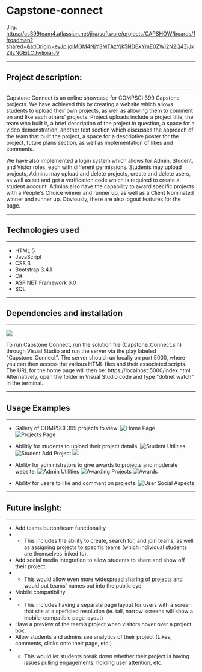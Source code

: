 # Capstone-connect #
Jira: https://cs399team4.atlassian.net/jira/software/projects/CAPSHOW/boards/1/roadmap?shared=&atlOrigin=eyJpIjoiMGM4NjY3MTAzYjk5NDBkYmE0ZWI2N2Q4ZjJkZjIzNGEiLCJwIjoiaiJ9

---
## Project description: ##
---
Capstone Connect is an online showcase for COMPSCI 399 Capstone projects. We have achieved this by creating a website which allows students
to upload their own projects, as well as allowing them to comment on and like each others' projects. Project uploads include a project title,
the team who built it, a brief description of the project in question, a space for a video demonstration, another text section which discusses
the approach of the team that built the project, a space for a descriptive poster for the project, future plans section, as well as implementation
of likes and comments.

We have also implemented a login system which allows for Admin, Student, and Vistor roles, each with different permissions. 
Students may upload projects, Admins may upload and delete projects, create and delete users, as well as set and get a verification code which
is required to create a student account. Admins also have the capability to award specific projects with a People's Choice winner and runner up,
as well as a Client Nominated winner and runner up. Obviously, there are also logout features for the page.

---
## Technologies used ##
---
- HTML 5
- JavaScript
- CSS 3
- Bootstrap 3.4.1
- C#
- ASP.NET Framework 6.0
- SQL


---
## Dependencies and installation ##
---
<img src="https://cdn.discordapp.com/attachments/1001296525676261398/1033683166436790363/unknown.png">


To run Capstone Connect, run the solution file (Capstone_Connect.sln) through Visual Studio and run the server via the play labeled "Capstone_Connect". The server should run locally on port 5000,
where you can then access the various HTML files and their associated scripts. The URL for the home page will then be: https://localhost:5000/index.html.
Alternatively, open the folder in Visual Studio code and type "dotnet watch" in the terminal.


---
## Usage Examples ##
---
* Gallery of COMPSCI 399 projects to view.
![Home Page](README_IMAGES/home.png)
![Projects Page](README_IMAGES/projects.png)

* Abilitiy for students to upload their project details.
![Student Utilities](README_IMAGES/student.png)
![Student Add Project](README_IMAGES/add_project1.png)
![](README_IMAGES/add_project2.png)

* Ability for administrators to give awards to projects and moderate website.
![Admin Utilities](README_IMAGES/admin.png)
![Awarding Projects](README_IMAGES/awarding.png)
![Awards](README_IMAGES/award.png)

* Ability for users to like and comment on projects.
![User Social Aspects](README_IMAGES/social.png)



---
## Future insight: ##
---
* Add teams button/team functionality
* * This includes the ability to create, search for, and join teams, as well as assigning projects to specific teams (which individual students are themselves linked to).
* Add social media integration to allow students to share and show off their project.
* * This would allow even more widespread sharing of projects and would put teams' names out into the public eye.
* Mobile compatibility.
* * This includes having a separate page layout for users with a screen that sits at a speficied resolution (ie. tall, narrow screens will show a mobile-compatible page layout)
* Have a preview of the team’s project when visitors hover over a project box.
* Allow students and admins see analytics of their project (Likes, comments, clicks onto their page, etc.)
* * This would let students break down whether their project is having issues pulling engagements, holding user attention, etc.
